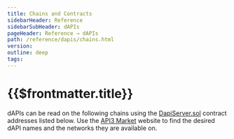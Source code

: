 ```yaml
---
title: Chains and Contracts
sidebarHeader: Reference
sidebarSubHeader: dAPIs
pageHeader: Reference → dAPIs
path: /reference/dapis/chains.html
version:
outline: deep
tags:
---
```


<PageHeader/>

<SearchHighlight/>

# {{$frontmatter.title}}

dAPIs can be read on the following chains using the
[DapiServer.sol](./functions/) contract addresses listed below. Use the
[API3 Market](https://market.api3.org/)<ExternalLinkImage/> website to find the
desired dAPI names and the networks they are available on.

<ChainsList/>
